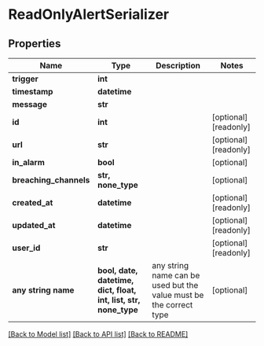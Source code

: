 # ReadOnlyAlertSerializer


## Properties
Name | Type | Description | Notes
------------ | ------------- | ------------- | -------------
**trigger** | **int** |  | 
**timestamp** | **datetime** |  | 
**message** | **str** |  | 
**id** | **int** |  | [optional] [readonly] 
**url** | **str** |  | [optional] [readonly] 
**in_alarm** | **bool** |  | [optional] 
**breaching_channels** | **str, none_type** |  | [optional] 
**created_at** | **datetime** |  | [optional] [readonly] 
**updated_at** | **datetime** |  | [optional] [readonly] 
**user_id** | **str** |  | [optional] [readonly] 
**any string name** | **bool, date, datetime, dict, float, int, list, str, none_type** | any string name can be used but the value must be the correct type | [optional]

[[Back to Model list]](../README.md#documentation-for-models) [[Back to API list]](../README.md#documentation-for-api-endpoints) [[Back to README]](../README.md)


